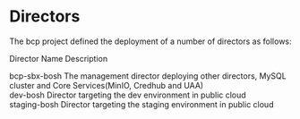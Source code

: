 # Directors

The bcp project defined the deployment of a number of directors as follows:  

Director Name      Description  

bcp-sbx-bosh       The management director deploying other directors, MySQL cluster and Core Services(MinIO, Credhub and UAA)  
dev-bosh           Director targeting the dev environment in public cloud  
staging-bosh       Director targeting the staging environment in public cloud  